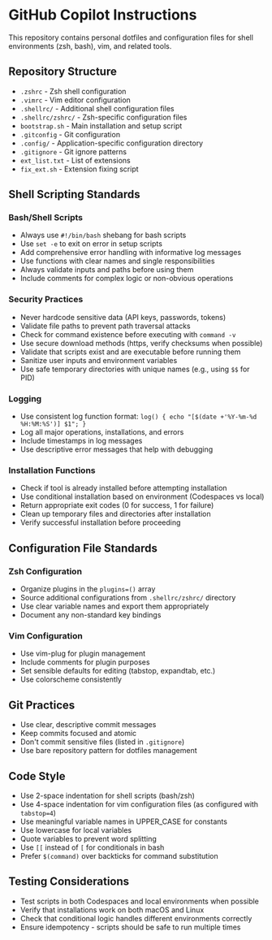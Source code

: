 # GitHub Copilot Instructions

This repository contains personal dotfiles and configuration files for shell environments (zsh, bash), vim, and related tools.

## Repository Structure

- `.zshrc` - Zsh shell configuration
- `.vimrc` - Vim editor configuration
- `.shellrc/` - Additional shell configuration files
- `.shellrc/zshrc/` - Zsh-specific configuration files
- `bootstrap.sh` - Main installation and setup script
- `.gitconfig` - Git configuration
- `.config/` - Application-specific configuration directory
- `.gitignore` - Git ignore patterns
- `ext_list.txt` - List of extensions
- `fix_ext.sh` - Extension fixing script

## Shell Scripting Standards

### Bash/Shell Scripts

- Always use `#!/bin/bash` shebang for bash scripts
- Use `set -e` to exit on error in setup scripts
- Add comprehensive error handling with informative log messages
- Use functions with clear names and single responsibilities
- Always validate inputs and paths before using them
- Include comments for complex logic or non-obvious operations

### Security Practices

- Never hardcode sensitive data (API keys, passwords, tokens)
- Validate file paths to prevent path traversal attacks
- Check for command existence before executing with `command -v`
- Use secure download methods (https, verify checksums when possible)
- Validate that scripts exist and are executable before running them
- Sanitize user inputs and environment variables
- Use safe temporary directories with unique names (e.g., using `$$` for PID)

### Logging

- Use consistent log function format: `log() { echo "[$(date +'%Y-%m-%d %H:%M:%S')] $1"; }`
- Log all major operations, installations, and errors
- Include timestamps in log messages
- Use descriptive error messages that help with debugging

### Installation Functions

- Check if tool is already installed before attempting installation
- Use conditional installation based on environment (Codespaces vs local)
- Return appropriate exit codes (0 for success, 1 for failure)
- Clean up temporary files and directories after installation
- Verify successful installation before proceeding

## Configuration File Standards

### Zsh Configuration

- Organize plugins in the `plugins=()` array
- Source additional configurations from `.shellrc/zshrc/` directory
- Use clear variable names and export them appropriately
- Document any non-standard key bindings

### Vim Configuration

- Use vim-plug for plugin management
- Include comments for plugin purposes
- Set sensible defaults for editing (tabstop, expandtab, etc.)
- Use colorscheme consistently

## Git Practices

- Use clear, descriptive commit messages
- Keep commits focused and atomic
- Don't commit sensitive files (listed in `.gitignore`)
- Use bare repository pattern for dotfiles management

## Code Style

- Use 2-space indentation for shell scripts (bash/zsh)
- Use 4-space indentation for vim configuration files (as configured with `tabstop=4`)
- Use meaningful variable names in UPPER_CASE for constants
- Use lowercase for local variables
- Quote variables to prevent word splitting
- Use `[[` instead of `[` for conditionals in bash
- Prefer `$(command)` over backticks for command substitution

## Testing Considerations

- Test scripts in both Codespaces and local environments when possible
- Verify that installations work on both macOS and Linux
- Check that conditional logic handles different environments correctly
- Ensure idempotency - scripts should be safe to run multiple times
